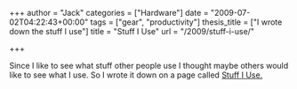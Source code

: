 +++
author = "Jack"
categories = ["Hardware"]
date = "2009-07-02T04:22:43+00:00"
tags = ["gear", "productivity"]
thesis_title = ["I wrote down the stuff I use"]
title = "Stuff I Use"
url = "/2009/stuff-i-use/"

+++

Since I like to see what stuff other people use I thought maybe others would like to see what I use. So I wrote it down on a page called [Stuff I Use.][1]

 [1]: stuff-i-use/